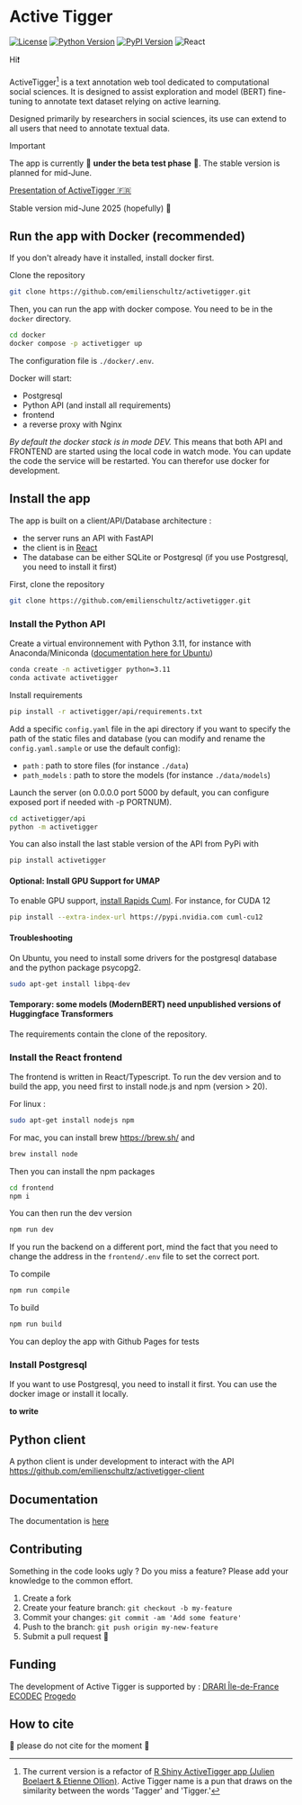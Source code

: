 # Active Tigger

[![License](https://img.shields.io/badge/license-MIT-blue.svg)](https://github.com/emilienschultz/pyactivetigger/blob/main/LICENSE)
[![Python Version](https://img.shields.io/badge/python-3.11-blue)](https://www.python.org/downloads/)
[![PyPI Version](https://img.shields.io/pypi/v/activetigger)](https://pypi.org/project/activetigger/)
![React](https://img.shields.io/badge/React-18.0.0-blue)

Hi❗

ActiveTigger[^1] is a text annotation web tool dedicated to computational social sciences. It is designed to assist exploration and model (BERT) fine-tuning to annotate text dataset relying on active learning.

Designed primarily by researchers in social sciences, its use can extend to all users that need to annotate textual data.

> [!IMPORTANT]
> The app is currently 🚧 **under the beta test phase** 🚧. The stable version is planned for mid-June.

[Presentation of ActiveTigger 🇫🇷](https://emilienschultz.github.io/activetigger-presentation/#/title-slide)

Stable version mid-June 2025 (hopefully) 🚧



## Run the app with Docker (recommended)

If you don't already have it installed, install docker first.

Clone the repository

```bash
git clone https://github.com/emilienschultz/activetigger.git
```

Then, you can run the app with docker compose. You need to be in the `docker` directory.

```bash
cd docker
docker compose -p activetigger up
```

The configuration file is `./docker/.env`.

Docker will start:

- Postgresql
- Python API (and install all requirements)
- frontend
- a reverse proxy with Nginx

*By default the docker stack is in mode DEV.* This means that both API and FRONTEND are started using the local code in watch mode. You can update the code the service will be restarted. You can therefor use docker for development.

## Install the app

The app is built on a client/API/Database architecture :

- the server runs an API with FastAPI
- the client is in [React](https://reactjs.org/)
- The database can be either SQLite or Postgresql (if you use Postgresql, you need to install it first)

First, clone the repository

```bash
git clone https://github.com/emilienschultz/activetigger.git
```

### Install the Python API

Create a virtual environnement with Python 3.11, for instance with Anaconda/Miniconda ([documentation here for Ubuntu](https://doc.ubuntu-fr.org/miniconda))

```bash
conda create -n activetigger python=3.11
conda activate activetigger
```

Install requirements

```bash
pip install -r activetigger/api/requirements.txt
```

Add a specific `config.yaml` file in the api directory if you want to specify the path of the static files and database (you can modify and rename the `config.yaml.sample` or use the default config):

- `path` : path to store files (for instance `./data`)
- `path_models` : path to store the models (for instance `./data/models`)

Launch the server (on 0.0.0.0 port 5000 by default, you can configure exposed port if needed with -p PORTNUM).

```bash
cd activetigger/api
python -m activetigger
```

You can also install the last stable version of the API from PyPi with

```bash
pip install activetigger
```

#### Optional: Install GPU Support for UMAP

To enable GPU support, [install Rapids Cuml](https://docs.rapids.ai/install/). For instance, for CUDA 12

```bash
pip install --extra-index-url https://pypi.nvidia.com cuml-cu12
```

#### Troubleshooting

On Ubuntu, you need to install some drivers for the postgresql database and the python package psycopg2.

```bash
sudo apt-get install libpq-dev
```

#### Temporary: some models (ModernBERT) need unpublished versions of Huggingface Transformers

The requirements contain the clone of the repository.

### Install the React frontend

The frontend is written in React/Typescript. To run the dev version and to build the app, you need first to install node.js and npm (version > 20).

For linux :

```bash
sudo apt-get install nodejs npm
```

For mac, you can install brew https://brew.sh/ and

```bash
brew install node
```

Then you can install the npm packages

```bash
cd frontend
npm i
```

You can then run the dev version

```bash
npm run dev
```

If you run the backend on a different port, mind the fact that you need to change the address in the `frontend/.env` file to set the correct port.

To compile

```bash
npm run compile
```

To build

```bash
npm run build
```

You can deploy the app with Github Pages for tests

### Install Postgresql

If you want to use Postgresql, you need to install it first. You can use the docker image or install it locally.

**to write**

## Python client

A python client is under development to interact with the API https://github.com/emilienschultz/activetigger-client

## Documentation

The documentation is [here](https://emilienschultz.github.io/activetigger/docs/)

## Contributing

Something in the code looks ugly ? Do you miss a feature? Please add your knowledge to the common effort.

1. Create a fork
2. Create your feature branch: `git checkout -b my-feature`
3. Commit your changes: `git commit -am 'Add some feature'`
4. Push to the branch: `git push origin my-new-feature`
5. Submit a pull request 🚀

## Funding

The development of Active Tigger is supported by : [DRARI Île-de-France](https://www.enseignementsup-recherche.gouv.fr/fr/drari-ile-de-france) [ECODEC](https://labex-ecodec.ensae.fr/) [Progedo](https://www.progedo.fr/)

## How to cite

🚧 please do not cite for the moment 🚧

[^1]: The current version is a refactor of [R Shiny ActiveTigger app (Julien Boelaert & Etienne Ollion)](https://gitlab.univ-lille.fr/julien.boelaert/activetigger). Active Tigger name is a pun that draws on the similarity between the words 'Tagger' and 'Tigger.'
